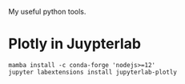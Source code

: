 My useful python tools.


# Plotly in Juypterlab

    mamba install -c conda-forge 'nodejs>=12'
    jupyter labextensions install jupyterlab-plotly

